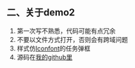 ## 二、关于demo2

  1. 第一次写不熟悉，代码可能有点冗余
  2. 不要以文件方式打开，否则会有跨域问题
  3. 样式仿[Iconfont][1]的任务弹框
  4. 源码在[我的github里][2]

[1]: https://www.iconfont.cn/
[2]: https://github.com/LIAO-QI/Shiina-repository/tree/demo2